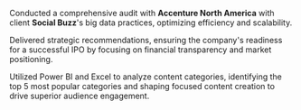 Conducted a comprehensive audit with **Accenture North America** with client **Social Buzz**'s big data practices, optimizing efficiency and scalability.

Delivered strategic recommendations, ensuring the company's readiness for a successful IPO by focusing on financial transparency and market positioning.

Utilized Power BI and Excel to analyze content categories, identifying the top 5 most popular categories and shaping focused content creation to drive superior audience engagement.
